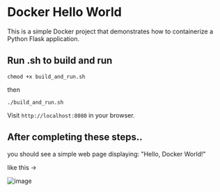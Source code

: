 # Docker Hello World

This is a simple Docker project that demonstrates how to containerize a Python Flask application.

## Run .sh to build and run

```
chmod +x build_and_run.sh
```

then 

```
./build_and_run.sh
```

Visit `http://localhost:8080` in your browser.

## After completing these steps..

you should see a simple web page displaying:
"Hello, Docker World!"

like this ->

![image](https://github.com/user-attachments/assets/5a872f9d-9940-439d-a6f6-b7f58b4e4e8b)
